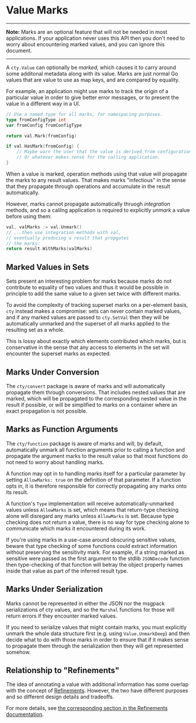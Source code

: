 # Value Marks

----

**Note:** Marks are an optional feature that will not be needed in most
applications. If your application never uses this API then you don't need to
worry about encountering marked values, and you can ignore this document.

----

A `cty.Value` can optionally be _marked_, which causes it to carry around some
additonal metadata along with its value. Marks are just normal Go values that
are value to use as map keys, and are compared by equality.

For example, an application might use marks to track the origin of a particular
value in order to give better error messages, or to present the value in a
different way in a UI.

```go
// Use a named type for all marks, for namespacing purposes.
type fromConfigType int
var fromConfig fromConfigType

return val.Mark(fromConfig)
```

```go
if val.HasMark(fromConfig) {
    // Maybe warn the user that the value is derived from configuration?
    // Or whatever makes sense for the calling application.
}
```

When a value is marked, operation methods using that value will propagate the
marks to any result values. That makes marks "infectious" in the sense that
they propagate through operations and accumulate in the result automatically.

However, marks cannot propagate automatically thruogh _integration_ methods,
and so a calilng application is required to explicitly _unmark_ a value
before using them:

```go
val, valMarks := val.Unmark()
// ...then use integration methods with val,
// eventually producing a result that propgates
// the marks:
return result.WithMarks(valMarks)
```

## Marked Values in Sets

Sets present an interesting problem for marks because marks do not contribute
to equality of two values and thus it would be possible in principle to add
the same value to a given set twice with different marks.

To avoid the complexity of tracking superset marks on a per-element basis,
`cty` instead makes a compromise: sets can never contain marked values, and
if any marked values are passed to `cty.SetVal` then they will be automatically
unmarked and the superset of all marks applied to the resulting set as a whole.

This is lossy about exactly which elements contributed which marks, but is
conservative in the sense that any access to elements in the set will encounter
the superset marks as expected.

## Marks Under Conversion

The `cty/convert` package is aware of marks and will automatically propagate
them through conversions. That includes nested values that are marked, which
will be propagated to the corresponding nested value in the result if possible,
or will be simplified to marks on a container where an exact propagation is not
possible.

## Marks as Function Arguments

The `cty/function` package is aware of marks and will, by default,
automatically unmark all function arguments prior to calling a function and
propagate the argument marks to the result value so that most functions do
not need to worry about handling marks.

A function may opt in to handling marks itself for a particular parameter by
setting `AllowMarks: true` on the definition of that parameter. If a function
opts in, it is therefore responsible for correctly propagating any marks onto
its result.

A function's `Type` implementation will receive automatically-unmarked values
unless `AllowMarks` is set, which means that return-type checking alone will
disregard any marks unless `AllowMarks` is set. Because type checking does not
return a value, there is no way for type checking alone to communicate which
marks it encountered during its work.

If you're using marks in a use-case around obscuring sensitive values, beware
that type checking of some functions could extract information without
preserving the sensitivity mark. For example, if a string marked as sensitive
were passed as the first argument to the stdlib `JSONDecode` function then
type-checking of that function will betray the object property names inside
that value as part of the inferred result type.

## Marks Under Serialization

Marks cannot be represented in either the JSON nor the msgpack serializations
of cty values, and so the `Marshal` functions for those will return errors
if they encounter marked values.

If you need to serialize values that might contain marks, you must explicitly
unmark the whole data structure first (e.g. using `Value.UnmarkDeep`) and then
decide what to do with those marks in order to ensure that if it makes sense
to propagate them through the serialization then they will get represented
somehow.

## Relationship to "Refinements"

The idea of annotating a value with additional information has some overlap
with the concept of [Refinements](refinements.md). However, the two have
different purposes and so different design details and tradeoffs.

For more details, see
[the corresponding section in the Refinements documentation](refinements.md#relationship-to-marks).
